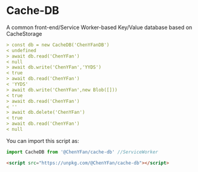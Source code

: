 # Cache-DB

A common front-end/Service Worker-based Key/Value database based on CacheStorage


```md
> const db = new CacheDB('ChenYFanDB')
< undefined
> await db.read('ChenYFan')
< null
> await db.write('ChenYFan','YYDS')
< true
> await db.read('ChenYFan')
< 'YYDS'
> await db.write('ChenYFan',new Blob([]))
< true
> await db.read('ChenYFan')
< ''
> await db.delete('ChenYFan')
< true
> await db.read('ChenYFan')
< null
```

You can import this script as:

```js
import CacheDB from '@ChenYFan/cache-db' //ServiceWorker
```

```html
<script src="https://unpkg.com/@ChenYFan/cache-db"></script>
```